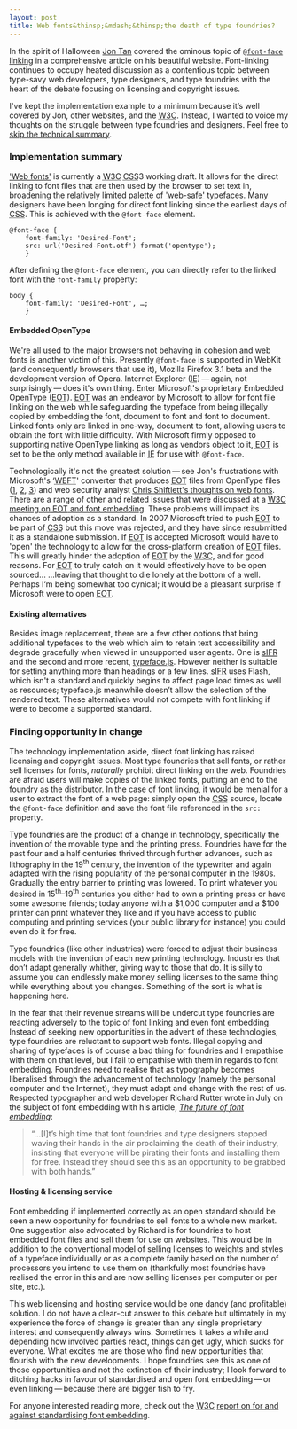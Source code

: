 ```yaml
---
layout: post
title: Web fonts&thinsp;&mdash;&thinsp;the death of type foundries?
---
```

In the spirit of Halloween [Jon Tan](http://jontangerine.com/ "website of Jon Tan") covered the ominous topic of <a href="http://jontangerine.com/log/2008/10/font-face-in-ie-making-web-fonts-work" title="@font-face in IE: Making Web Fonts Work"><code><span class="element">@font-face</span></code> linking</a> in a comprehensive article on his beautiful website. Font-linking continues to occupy heated discussion as a contentious topic between type-savy web developers, type designers, and type foundries with the heart of the debate focusing on licensing and copyright issues.

I've kept the implementation example to a minimum because it’s well covered by Jon, other websites, and the <acronym title="World Wide Web Consortium">W3C</acronym>. Instead, I wanted to voice my thoughts on the struggle between type foundries and designers. Feel free to <a href="#thoughts" title="Skip down to the opinions">skip the technical summary</a>.

### Implementation summary
['Web fonts'](http://www.w3.org/TR/css3-webfonts/ "W3C: CSS3 module: Web Fonts") is currently a <acronym title="World Wide Web Consortium">W3C</acronym> <acronym title="Cascading Style Sheet">CSS</acronym>3 working draft. It allows for the direct linking to font files that are then used by the browser to set text in, broadening the relatively limited palette of ['web-safe'](http://en.wikipedia.org/wiki/Web_safe_fonts "Wikipedia: Web-safe fonts") typefaces. Many designers have been longing for direct font linking since the earliest days of <acronym title="Cascading Style Sheet">CSS</acronym>. This is achieved with the <code><span class="element">@font-face</span></code> element.

<pre><code><span class="element">@font-face</span> {
    <span class="property">font-family:</span> <span class="attribute">'Desired-Font'</span>;
    <span class="property">src:</span> <span class="attribute">url('Desired-Font.otf') format('opentype')</span>;
    }
</code></pre>

After defining the <code><span class="element">@font-face</span></code> element, you can directly refer to the linked font with the <code><span class="element">font-family</span></code> property:

<pre><code><span class="element">body</span> {
    <span class="property">font-family:</span> <span class="attribute">'Desired-Font', &hellip;</span>;
    }
</code></pre>

#### Embedded OpenType
We're all used to the major browsers not behaving in cohesion and web fonts is another victim of this. Presently <code><span class="element">@font-face</span></code> is supported in WebKit (and consequently browsers that use it), Mozilla Firefox 3.1 beta and the development version of Opera. Internet Explorer (<acronym title="Internet Explorer">IE</acronym>)&thinsp;&mdash;&thinsp;again, not surprisingly&thinsp;&mdash;&thinsp;does it's own thing. Enter Microsoft's proprietary Embedded OpenType (<acronym title="Embedded OpenType">EOT</acronym>). <acronym title="Embedded OpenType">EOT</acronym> was an endeavor by Microsoft to allow for font file linking on the web while safeguarding the typeface from being illegally copied by embedding the font, document to font and font to document. Linked fonts only are linked in one-way, document to font, allowing users to obtain the font with little difficulty. With Microsoft firmly opposed to supporting native OpenType linking as long as vendors object to it, <acronym title="Embedded OpenType">EOT</acronym> is set to be the only method available in <acronym title="Internet Explorer">IE</acronym> for use with <code><span class="element">@font-face</span></code>.

Technologically it's not the greatest solution&thinsp;&mdash;&thinsp;see Jon's frustrations with Microsoft's &#8216;<acronym title="Web Embedding Fonts Tool">WEFT</acronym>' converter that produces <acronym title="Embedded OpenType">EOT</acronym> files from OpenType files ([1](http://twitter.com/jontangerine/status/982005337 "Jon Tan&#8216;s twitter stream, Oct. 30"), [2](http://twitter.com/jontangerine/status/987695023 "Jon Tan&#8216;s twitter stream, Nov. 3"), [3](http://twitter.com/jontangerine/status/993929760 "Jon Tan&#8216;s twitter stream, Nov. 6")) and web security analyst [Chris Shiftlett's thoughts on web fonts](http://shiflett.org/blog/2008/oct/font-linking "Chris Shiftlett: Font Linking"). There are a range of other and related issues that were discussed at a <a href="http://www.w3.org/Fonts/Misc/minutes-2008-10" title="Minutes of a W3C meeting on EOT and font embedding, October 23, 2008."><acronym title="World Wide Web Consortium">W3C</acronym> meeting on <acronym title="Embedded OpenType">EOT</acronym> and font embedding</a>. These problems will impact its chances of adoption as a standard. In 2007 Microsoft tried to push <acronym title="Embedded OpenType">EOT</acronym> to be part of <acronym title="Cascading Style Sheet">CSS</acronym> but this move was rejected, and they have since resubmitted it as a standalone submission. If <acronym title="Embedded OpenType">EOT</acronym> is accepted Microsoft would have to 'open' the technology to allow for the cross-platform creation of <acronym title="Embedded OpenType">EOT</acronym> files. This will greatly hinder the adoption of <acronym title="Embedded OpenType">EOT</acronym> by the <acronym title="World Wide Web Consortium">W3C</acronym>, and for good reasons. For <acronym title="Embedded OpenType">EOT</acronym> to truly catch on it would effectively have to be open sourced... ...leaving that thought to die lonely at the bottom of a well. <span class="sidenote">Perhaps I&#8216;m being somewhat too cynical; it would be a pleasant surprise if Microsoft were to open <acronym title="Embedded OpenType">EOT</acronym>.</span>

#### Existing alternatives
Besides image replacement, there are a few other options that bring additional typefaces to the web which aim to retain text accessibility and degrade gracefully when viewed in unsupported user agents. One is <a href="http://www.mikeindustries.com/blog/sifr/" title="Mike Davidson: sIFR 2.0: Rich Accessible Typography for the Masses"><acronym title="Scalable Inman Flash Replacement">sIFR</acronym></a> and the second and more recent, <a href="http://typeface.neocracy.org/" title="typeface.js&thinsp;&mdash;&thinsp;Rendering text with Javascript, <canvas>, and VML">typeface.js</a>. However neither is suitable for setting anything more than headings or a few lines. <acronym title="Scalable Inman Flash Replacement">sIFR</acronym> uses Flash, which isn't a standard and quickly begins to affect page load times as well as resources; typeface.js meanwhile doesn’t allow the selection of the rendered text. These alternatives would not compete with font linking if were to become a supported standard.

<h3 id="thoughts">Finding opportunity in change</h3>
The technology implementation aside, direct font linking has raised licensing and copyright issues. Most type foundries that sell fonts, or rather sell licenses for fonts, <em>naturally</em> prohibit direct linking on the web. Foundries are afraid users will make copies of the linked fonts, putting an end to the foundry as the distributor. In the case of font linking, it would be menial for a user to extract the font of a web page: simply open the <acronym title="Cascading Style Sheet">CSS</acronym> source, locate the <code><span class="element">@font-face</span></code> definition and save the font file referenced in the <code><span class="property">src:</span></code> property.

Type foundries are the product of a change in technology, specifically the invention of the movable type and the printing press. Foundries have for the past four and a half centuries thrived through further advances, such as lithography in the 19<sup>th</sup> century, the invention of the typewriter and again adapted with the rising popularity of the personal computer in the 1980s. Gradually the entry barrier to printing was lowered. To print whatever you desired in 15<sup>th</sup>–19<sup>th</sup> centuries you either had to own a printing press or have some awesome friends; today anyone with a $1,000 computer and a $100 printer can print whatever they like and if you have access to public computing and printing services (your public library for instance) you could even do it for free.

Type foundries (like other industries) were forced to adjust their business models with the invention of each new printing technology. Industries that don’t adapt generally whither, giving way to those that do. It is silly to assume you can endlessly make money selling licenses to the same thing while everything about you changes. Something of the sort is what is happening here.

In the fear that their revenue streams will be undercut type foundries are reacting adversely to the topic of font linking and even font embedding. Instead of seeking new opportunities in the advent of these technologies, type foundries are reluctant to support web fonts. Illegal copying and sharing of typefaces is of course a bad thing for foundries and I empathise with them on that level, but I fail to empathise with them in regards to font embedding. Foundries need to realise that as typography becomes liberalised through the advancement of technology (namely the personal computer and the Internet), they must adapt and change with the rest of us. Respected typographer and web developer Richard Rutter wrote in July on the subject of font embedding with his article, <a href="http://stepchildren.clagnut.com/blog/2166/" title="Richard Rutter: The future of web font embedding, July 2008."><em>The future of font embedding</em></a>:

<blockquote cite="Richard Rutter">
    <p>“&hellip;[I]t’s high time that font foundries and type designers stopped waving their hands in the air proclaiming the death of their industry, insisting that everyone will be pirating their fonts and installing them for free. Instead they should see this as an opportunity to be grabbed with both hands.”</p>
</blockquote>

<h4>Hosting <span class="amp">&amp;</span> licensing service</h4>
Font embedding if implemented correctly as an open standard should be seen a new opportunity for foundries to sell fonts to a whole new market. One suggestion also advocated by Richard is for foundries to host embedded font files and sell them for use on websites. This would be in addition to the conventional model of selling licenses to weights and styles of a typeface individually or as a complete family based on the number of processors you intend to use them on (thankfully most foundries have realised the error in this and are now selling licenses per computer or per site, etc.).

This web licensing and hosting service would be one dandy (and profitable) solution. I do not have a clear-cut answer to this debate but ultimately in my experience the force of change is greater than any single proprietary interest and consequently always wins. Sometimes it takes a while and depending how involved parties react, things can get ugly, which sucks for everyone. What excites me are those who find new opportunities that flourish with the new developments. I hope foundries see this as one of those opportunities and not the extinction of their industry; I look forward to ditching hacks in favour of standardised and open font embedding&thinsp;&mdash;&thinsp;or even linking&thinsp;&mdash;&thinsp;because there are bigger fish to fry.

For anyone interested reading more, check out the <acronym title="World Wide Web Consortium">W3C</acronym> <a href="http://www.w3.org/Fonts/Misc/eot-report-2008" title="W3C: For and against standardizing font embedding.">report on for and against standardising font embedding</a>.
